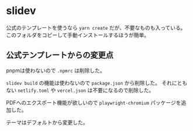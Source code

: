 # slidev

公式のテンプレートを使うなら `yarn create` だが、不要なものも入っている。
このフォルダをコピーして手動インストールするほうが簡単。

## 公式テンプレートからの変更点

pnpmは使わないので `.npmrc` は削除した。

`slidev build` の機能は使わないので `package.json` から削除した。
それにともない `netlify.toml` や `vercel.json` は不要になるので削除した。

PDFへのエクスポート機能が欲しいので `playwright-chromium` パッケージを追加した。

テーマはデフォルトから変更した。

